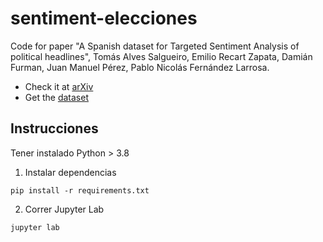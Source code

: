 # sentiment-elecciones
Code for paper "A Spanish dataset for Targeted Sentiment Analysis of political headlines", Tomás Alves Salgueiro, Emilio Recart Zapata, Damián Furman, Juan Manuel Pérez, Pablo Nicolás Fernández Larrosa.

- Check it at [arXiv](https://arxiv.org/abs/2208.13947)
- Get the [dataset](https://huggingface.co/datasets/pysentimiento/spanish-targeted-sentiment-headlines)

## Instrucciones

Tener instalado Python > 3.8

1. Instalar dependencias

```
pip install -r requirements.txt
```

2. Correr Jupyter Lab

```
jupyter lab
```
